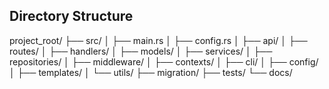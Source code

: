 ## Directory Structure

project_root/
├── src/
│   ├── main.rs
│   ├── config.rs
│   ├── api/
│   ├── routes/
│   ├── handlers/
│   ├── models/
│   ├── services/
│   ├── repositories/
│   ├── middleware/
│   ├── contexts/
│   ├── cli/
│   ├── config/
│   ├── templates/
│   └── utils/
├── migration/
├── tests/
└── docs/